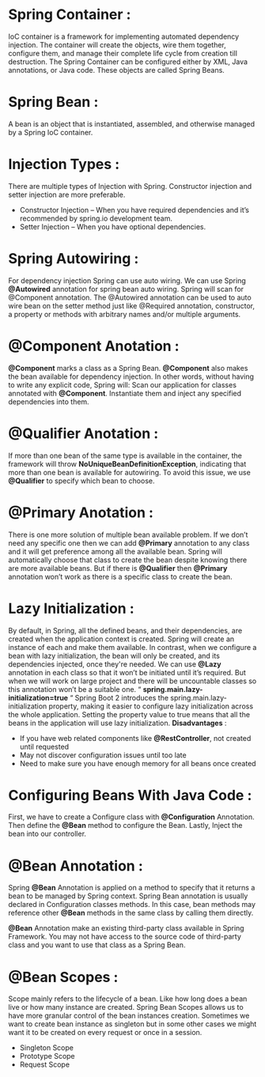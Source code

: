 # Spring Container :
IoC container is a framework for implementing automated dependency injection. The container will create the objects, wire them together, configure them, and manage their complete life cycle from creation till destruction. The Spring Container can be configured either by XML, Java annotations, or Java code. These objects are called Spring Beans.
# Spring Bean :
A bean is an object that is instantiated, assembled, and otherwise managed by a Spring IoC container.
# Injection Types :
There are multiple types of Injection with Spring. Constructor injection and setter injection are more preferable. 
-	Constructor Injection – When you have required dependencies and it’s recommended by spring.io development team.
- Setter Injection – When you have optional dependencies.
# Spring Autowiring :
For dependency injection Spring can use auto wiring.  We can use Spring __@Autowired__ annotation for spring bean auto wiring. Spring will scan for @Component annotation. The @Autowired annotation can be used to auto wire bean on the setter method just like @Required annotation, constructor, a property or methods with arbitrary names and/or multiple arguments. 
# @Component Anotation :
__@Component__ marks a class as a Spring Bean. __@Component__ also makes the bean available for dependency injection. In other words, without having to write any explicit code, Spring will: Scan our application for classes annotated with __@Component__. Instantiate them and inject any specified dependencies into them. 
# @Qualifier Anotation :
If more than one bean of the same type is available in the container, the framework will throw __NoUniqueBeanDefinitionException__, indicating that more than one bean is available for autowiring. To avoid this issue, we use __@Qualifier__ to specify which bean to choose. 
# @Primary Anotation :
There is one more solution of multiple bean available problem. If we don’t need any specific one then we can add __@Primary__ annotation to any class and it will get preference among all the available bean. Spring will automatically choose that class to create the bean despite knowing there are more available beans. But if there is __@Qualifier__ then __@Primary__ annotation won’t work as there is a specific class to create the bean.
# Lazy Initialization :
By default, in Spring, all the defined beans, and their dependencies, are created when the application context is created. Spring will create an instance of each and make them available. In contrast, when we configure a bean with lazy initialization, the bean will only be created, and its dependencies injected, once they're needed. We can use __@Lazy__ annotation in each class so that it won’t be initiated until it’s required. But when we will work on large project and there will be uncountable classes so this annotation won’t be a suitable one.  “ __spring.main.lazy-initialization=true__ “
Spring Boot 2 introduces the spring.main.lazy-initialization property, making it easier to configure lazy initialization across the whole application.
Setting the property value to true means that all the beans in the application will use lazy initialization.
__Disadvantages__ :
- If you have web related components like __@RestController__, not created until requested
- May not discover configuration issues until too late
- Need to make sure you have enough memory for all beans once created
# Configuring Beans With Java Code :
First, we have to create a Configure class with __@Configuration__ Annotation. Then define the __@Bean__ method to configure the Bean. Lastly, Inject the bean into our controller. 
# @Bean Annotation :
Spring __@Bean__ Annotation is applied on a method to specify that it returns a bean to be managed by Spring context. Spring Bean annotation is usually declared in Configuration classes methods. In this case, bean methods may reference other __@Bean__ methods in the same class by calling them directly.

__@Bean__ Annotation make an existing third-party class available in Spring Framework. You may not have access to the source code of third-party class and you want to use that class as a Spring Bean. 

# @Bean Scopes :
Scope mainly refers to the lifecycle of a bean. Like how long does a bean live or how many instance are created. 
Spring Bean Scopes allows us to have more granular control of the bean instances creation. Sometimes we want to create bean instance as singleton but in some other cases we might want it to be created on every request or once in a session.
-	Singleton Scope
-	Prototype Scope 
-	Request Scope

